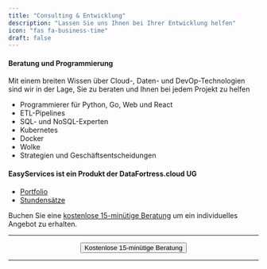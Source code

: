 ```yaml
---
title: "Consulting & Entwicklung"
description: "Lassen Sie uns Ihnen bei Ihrer Entwicklung helfen"
icon: "fas fa-business-time"
draft: false
---
```




<!-- <center>
    <video controls width="60%" poster="videos/EasyScale/EasyScale-thumbnail.png">
        <source src="videos/EasyScale/EasyScale.webm"
                type="video/webm">
        <source src="videos/EasyScale/EasyScale.mp4"
                type="video/mp4">
        Use a newer browser to see this video.
    </video>
</center> -->

#### Beratung und Programmierung

Mit einem breiten Wissen über Cloud-, Daten- und DevOp-Technologien sind wir in der Lage, Sie zu beraten und Ihnen bei jedem Projekt zu helfen

- Programmierer für Python, Go, Web und React
- ETL-Pipelines
- SQL- und NoSQL-Experten
- Kubernetes
- Docker
- Wolke
- Strategien und Geschäftsentscheidungen

#### EasyServices ist ein Produkt der DataFortress.cloud UG

- [Portfolio](https://datafortress.cloud/project/)
- [Stundensätze](/de/pricing) 

Buchen Sie eine [kostenlose 15-minütige Beratung](/contact) um ein individuelles Angebot zu erhalten.

<hr>
<center>
    <a href="/contact" target="_blank"><button type="link" class="input-group-text btn btn-primary rounded">Kostenlose 15-minütige Beratung</button></a>
</center>
<hr>